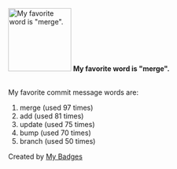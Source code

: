 <img src="https://my-badges.github.io/my-badges/favorite-word.png" alt="My favorite word is &quot;merge&quot;." title="My favorite word is &quot;merge&quot;." width="128">
<strong>My favorite word is &quot;merge&quot;.</strong>
<br><br>

My favorite commit message words are:

1. merge (used 97 times)
2. add (used 81 times)
3. update (used 75 times)
4. bump (used 70 times)
5. branch (used 50 times)


Created by <a href="https://github.com/my-badges/my-badges">My Badges</a>